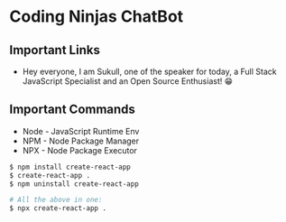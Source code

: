 # Coding Ninjas ChatBot

## Important Links

- Hey everyone, I am Sukull, one of the speaker for today, a Full Stack JavaScript Specialist and an Open Source Enthusiast! 😁

## Important Commands

- Node - JavaScript Runtime Env
- NPM - Node Package Manager
- NPX - Node Package Executor

```bash
$ npm install create-react-app
$ create-react-app .
$ npm uninstall create-react-app

# All the above in one:
$ npx create-react-app .
```
